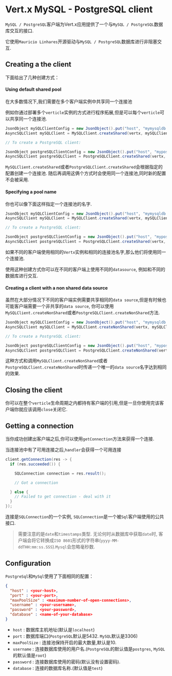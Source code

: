 # Vert.x MySQL - PostgreSQL client

`MySQL / PostgreSQL`客户端为Vert.x应用提供了一个与`MySQL / PostgreSQL`数据库交互的接口.

它使用`Mauricio Linhares`开源驱动与`MySQL / PostgreSQL`数据库进行非阻塞交互.

## Creating a the client
下面给出了几种创建方式：

#### Using default shared pool
在大多数情况下,我们需要在多个客户端实例中共享同一个连接池

例如你通过部署多个`verticle`实例的方式进行程序拓展,但是可以每个`verticle`可以共享同一个连接池.

```java
JsonObject mySQLClientConfig = new JsonObject().put("host", "mymysqldb.mycompany");
AsyncSQLClient mySQLClient = MySQLClient.createShared(vertx, mySQLClientConfig);

// To create a PostgreSQL client:

JsonObject postgreSQLClientConfig = new JsonObject().put("host", "mypostgresqldb.mycompany");
AsyncSQLClient postgreSQLClient = PostgreSQLClient.createShared(vertx, postgreSQLClientConfig);
```
`MySQLClient.createShared`或者`PostgreSQLClient.createShared`会根据指定的配置创建一个连接池. 随后再调用这俩个方式时会使用同一个连接池,同时新的配置不会被采用.

#### Specifying a pool name
你也可以像下面这样指定一个连接池的名字.
```java
JsonObject mySQLClientConfig = new JsonObject().put("host", "mymysqldb.mycompany");
AsyncSQLClient mySQLClient = MySQLClient.createShared(vertx, mySQLClientConfig, "MySQLPool1");

// To create a PostgreSQL client:

JsonObject postgreSQLClientConfig = new JsonObject().put("host", "mypostgresqldb.mycompany");
AsyncSQLClient postgreSQLClient = PostgreSQLClient.createShared(vertx, postgreSQLClientConfig, "PostgreSQLPool1");
```
如果不同的客户端使用相同的`Vertx`实例和相同的连接池名字,那么他们将使用同一个连接池.

使用这种创建方式你可以在不同的客户端上使用不同的`datasource`, 例如和不同的数据库进行交互.

#### Creating a client with a non shared data source
虽然在大部分情况下不同的客户端实例需要共享相同的`data source`,但是有时候也可能客户端需要一个非共享的`data source`, 你可以使用`MySQLClient.createNonShared`或者`PostgreSQLClient.createNonShared`方法.

```java
JsonObject mySQLClientConfig = new JsonObject().put("host", "mymysqldb.mycompany");
AsyncSQLClient mySQLClient = MySQLClient.createNonShared(vertx, mySQLClientConfig);

// To create a PostgreSQL client:

JsonObject postgreSQLClientConfig = new JsonObject().put("host", "mypostgresqldb.mycompany");
AsyncSQLClient postgreSQLClient = PostgreSQLClient.createNonShared(vertx, postgreSQLClientConfig);
```
这种方式和调用`MySQLClient.createNonShared`或者`PostgreSQLClient.createNonShared`时传递一个唯一的`data source`名字达到相同的效果.

## Closing the client
你可以在整个`verticle`生命周期之内都持有客户端的引用,但是一旦你使用完该客户端你就应该调用`close`关闭它.

## Getting a connection

当你成功创建出客户端之后,你可以使用`getConnection`方法来获得一个连接.

当连接池中有了可用连接之后,`handler`会获得一个可用连接
```java
client.getConnection(res -> {
  if (res.succeeded()) {

    SQLConnection connection = res.result();

    // Got a connection

  } else {
    // Failed to get connection - deal with it
  }
});
```
连接是`SQLConnection`的一个实例, `SQLConnection`是一个被`Sql`客户端使用的公共接口.

> 需要注意的是`date`和`timestamps`类型. 无论何时从数据库中获取`date`时, 客户端会将它转换成`ISO 8601`形式的字符串(`yyyy-MM-ddTHH:mm:ss.SSS`).`Mysql`会忽略毫秒数.

## Configuration
`PostgreSql`和`MySql`使用了下面相同的配置：
```json
{
  "host" : <your-host>,
  "port" : <your-port>,
  "maxPoolSize" : <maximum-number-of-open-connections>,
  "username" : <your-username>,
  "password" : <your-password>,
  "database" : <name-of-your-database>
}
```
* `host` : 数据库主机地址(默认是`localhost`)
* `port` : 数据库端口(`PostgreSQL`默认是5432. `MySQL`默认是3306)
* `maxPoolSize` : 连接池保持开启的最大数量,默认是10.
* `username` : 连接数据库使用的用户名.(`PostgreSQL`的默认值是`postgres`, `MySQL`的默认值是`root`)
* `password` : 连接数据库使用的密码(默认没有设置密码).
* `database` : 连接的数据库名称.(默认值是`test`)
